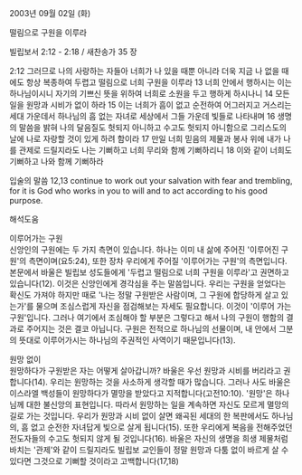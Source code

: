 2003년 09월 02일 (화)

떨림으로 구원을 이루라



빌립보서 2:12 - 2:18 / 새찬송가 35 장


2:12 그러므로 나의 사랑하는 자들아 너희가 나 있을 때뿐 아니라 더욱 지금 나 없을 때에도 항상 복종하여 두렵고 떨림으로 너희 구원을 이루라 
13 너희 안에서 행하시는 이는 하나님이시니 자기의 기쁘신 뜻을 위하여 너희로 소원을 두고 행하게 하시나니
14 모든 일을 원망과 시비가 없이 하라 
15 이는 너희가 흠이 없고 순전하여 어그러지고 거스리는 세대 가운데서 하나님의 흠 없는 자녀로 세상에서 그들 가운데 빛들로 나타내며 
16 생명의 말씀을 밝혀 나의 달음질도 헛되지 아니하고 수고도 헛되지 아니함으로 그리스도의 날에 나로 자랑할 것이 있게 하려 함이라 
17 만일 너희 믿음의 제물과 봉사 위에 내가 나를 관제로 드릴지라도 나는 기뻐하고 너희 무리와 함께 기뻐하리니 
18 이와 같이 너희도 기뻐하고 나와 함께 기뻐하라 

입술의 말씀 
12,13 continue to work out your salvation with fear and trembling, for it is God who works in you to will and to act according to his good purpose.

해석도움





이루어가는 구원  
신앙인의 구원에는 두 가지 측면이 있습니다. 하나는 이미 내 삶에 주어진 '이루어진 구원'의 측면이며(요5:24), 또한 장차 우리에게 주어질 '이루어가는 구원'의 측면입니다. 본문에서 바울은 빌립보 성도들에게 '두렵고 떨림으로 너희 구원을 이루라'고 권면하고 있습니다(12). 이것은 신앙인에게 경각심을 주는 말씀입니다. 우리는 구원을 얻었다는 확신도 가져야 하지만 때로 '나는 정말 구원받은 사람이며, 그 구원에 합당하게 살고 있는가'를 물으며 조심스럽게 자신을 점검해보는 자세도 필요합니다. 이것이 '이루어 가는 구원'입니다. 그러나 여기에서 조심해야 할 부분은 그렇다고 해서 나의 구원이 행함의 결과로 주어지는 것은 결코 아닙니다. 구원은 전적으로 하나님의 선물이며, 내 안에서 그분의 뜻대로 이루어가시는 하나님의 주권적인 사역이기 때문입니다(13). 

원망 없이  
원망하다가 구원받은 자는 어떻게 살아갑니까? 바울은 우선 원망과 시비를 버리라고 권합니다(14). 우리는 원망하는 것을 사소하게 생각할 때가 많습니다. 그러나 사도 바울은 이스라엘 백성들이 원망하다가 멸망을 받았다고 지적합니다(고전10:10). '원망'은 하나님께 대한 불신앙의 표현입니다. 따라서 원망하는 일을 계속하면 자신도 모르게 멸망의 길로 가는 것입니다. 우리가 원망과 시비 없이 살면 왜곡된 세대의 한 복판에서도 하나님의, 흠 없고 순전한 자녀답게 빛으로 살게 됩니다(15). 또한 우리에게 복음을 전해주었던 전도자들의 수고도 헛되지 않게 될 것입니다(16). 바울은 자신의 생명을 희생 제물처럼 바치는 '관제'와 같이 드릴지라도 빌립보 교인들이 정말 원망과 다툼 없이 바르게 살 수 있다면 그것으로 기뻐할 것이라고 고백합니다(17,18)